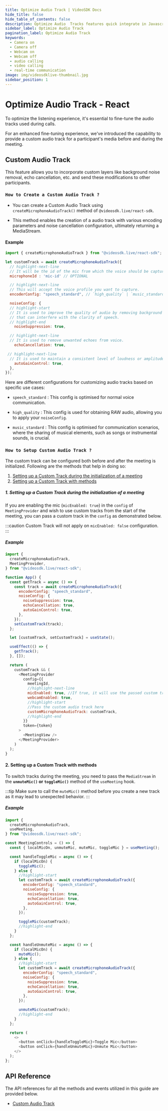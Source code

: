 ```yaml
---
title: Optimize Audio Track | VideoSDK Docs
hide_title: false
hide_table_of_contents: false
description: Optimize Audio  Tracks features quick integrate in Javascript, React JS, Android, IOS, React Native, Flutter with Video SDK to add live video & audio conferencing to your applications.
sidebar_label: Optimize Audio Track
pagination_label: Optimize Audio Track
keywords:
  - Camera on
  - Camera off
  - Webcam on
  - Webcam off
  - audio calling 
  - video calling
  - real-time communication
image: img/videosdklive-thumbnail.jpg
sidebar_position: 1
---
```


# Optimize Audio Track - React

To optimize the listening experience, it's essential to fine-tune the audio tracks used during calls. 

For an enhanced fine-tuning experience, we've introduced the capability to provide a custom audio track for a participant's media before and during the meeting.


## Custom Audio Track

This feature allows you to incorporate custom layers like background noise removal, echo cancellation, etc. and send these modifications to other participants.

### `How to Create a Custom Audio Track ?`

- You can create a Custom Audio Track using `createMicrophoneAudioTrack()` method of `@videosdk.live/react-sdk`.

- This method enables the creation of a audio track with various encoding parameters and noise cancellation configuration, ultimately returning a MediaStream.

#### Example

```javascript
import { createMicrophoneAudioTrack } from "@videosdk.live/react-sdk";

let customTrack = await createMicrophoneAudioTrack({
  // highlight-next-line
  // It will be the id of the mic from which the voice should be captured.
  microphoneId : 'mic-id' // OPTIONAL

  // highlight-next-line
  // This will accept the voice profile you want to capture.
  encoderConfig: "speech_standard", // `high_quality` | `music_standard`,  Default : `speech_standard`

  noiseConfig: {
  // highlight-start
  // It is used to improve the quality of audio by removing background noise
  // that can interfere with the clarity of speech.
  // highlight-end
    noiseSuppression: true,

  // highlight-next-line
  // It is used to remove unwanted echoes from voice.
    echoCancellation: true,

 // highlight-next-line
  // It is used to maintain a consistent level of loudness or amplitude in a voice.
    autoGainControl: true,
  },
});
```
Here are different configurations for customizing audio tracks based on specific use cases:

- `speech_standard` : This config is optimised for normal voice communication.

- `high_quality` : This config is used for obtaining RAW audio, allowing you to apply your `noiseConfig`.

- `music_standard` : This config is optimised for communication scenarios, where the sharing of musical elements, such as songs or instrumental sounds, is crucial.

### `How to Setup Custom Audio Track ?`

The custom track can be configured both before and after the meeting is initialized. Following are the methods that help in doing so:

1. [Setting up a Custom Track during the initialization of a meeting](#1-setup-custom-track-while-initialization-of-the-meeting)
2. [Setting up a Custom Track with methods](#2-setup-custom-track-with-methods)

##### 1. Setting up a Custom Track during the initialization of a meeting

If you are enabling the mic (`micEnabled: true`) in the `config` of `MeetingProvider` and wish to use custom tracks from the start of the meeting, you can pass a custom track in the `config` as demonstrated below.

:::caution
Custom Track will not apply on `micEnabled: false` configuration.
:::

##### Example

```javascript
import {
  createMicrophoneAudioTrack,
  MeetingProvider,
} from "@videosdk.live/react-sdk";

function App() {
  const getTrack = async () => {
    const track = await createMicrophoneAudioTrack({
      encoderConfig: "speech_standard",
      noiseConfig: {
        noiseSuppression: true,
        echoCancellation: true,
        autoGainControl: true,
      },
    });
    setCustomTrack(track);
  };

  let [customTrack, setCustomTrack] = useState();

  useEffect(() => {
    getTrack();
  }, []);

  return (
    customTrack && (
      <MeetingProvider
        config={{
          meetingId,
          //highlight-next-line
          micEnabled: true, //If true, it will use the passed custom track to turn mic on
          webcamEnabled: true,
          //highlight-start
          //Pass the custom audio track here
          customMicrophoneAudioTrack: customTrack,
          //highlight-end
        }}
        token={token}
      >
        <MeetingView />
      </MeetingProvider>
    )
  );
}
```

#### 2. Setting up a Custom Track with methods

To switch tracks during the meeting, you need to pass the `MediaStream` in the **`unmuteMic()` or `toggleMic()`** method of the `useMeeting` hook.

:::tip
Make sure to call the `muteMic()` method before you create a new track as it may lead to unexpected behavior.
:::

##### Example

```javascript
import {
  createMicrophoneAudioTrack,
  useMeeting,
} from "@videosdk.live/react-sdk";

const MeetingControls = () => {
  const { localMicOn, unmuteMic, muteMic, toggleMic } = useMeeting();

  const handleToggleMic = async () => {
    if (localMicOn) {
      toggleMic();
    } else {
      //highlight-start
      let customTrack = await createMicrophoneAudioTrack({
        encoderConfig: "speech_standard",
        noiseConfig: {
          noiseSuppression: true,
          echoCancellation: true,
          autoGainControl: true,
        },
      });

      toggleMic(customTrack);
      //highlight-end
    }
  };

  const handleUnmuteMic = async () => {
    if (localMicOn) {
      muteMic();
    } else {
      //highlight-start
      let customTrack = await createMicrophoneAudioTrack({
        encoderConfig: "speech_standard",
        noiseConfig: {
          noiseSuppression: true,
          echoCancellation: true,
          autoGainControl: true,
        },
      });

      unmuteMic(customTrack);
      //highlight-end
    }
  };

  return (
    <>
      <button onClick={handleToggleMic}>Toggle Mic</button>
      <button onClick={handleUnmuteMic}>Unmute Mic</button>
    </>
  );
};
```

## API Reference

The API references for all the methods and events utilized in this guide are provided below.

- [Custom Audio Track](/react/api/sdk-reference/custom-tracks#custom-audio-track)
